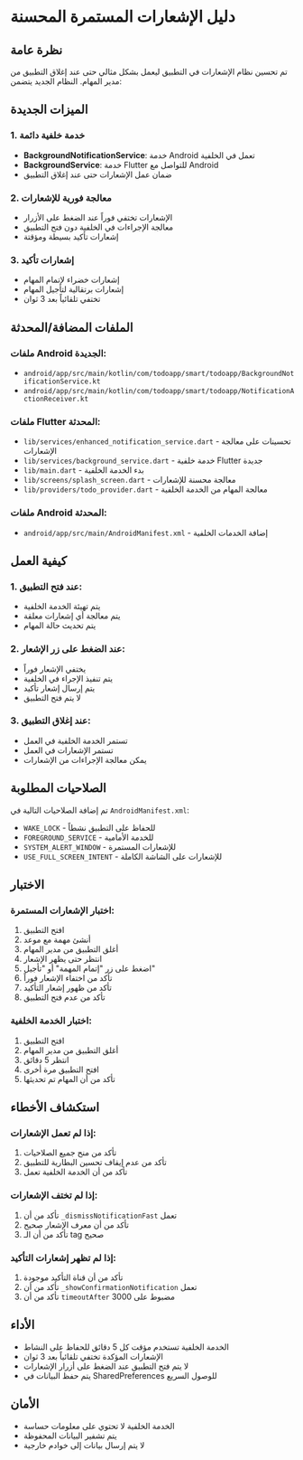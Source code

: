 # دليل الإشعارات المستمرة المحسنة

## نظرة عامة
تم تحسين نظام الإشعارات في التطبيق ليعمل بشكل مثالي حتى عند إغلاق التطبيق من مدير المهام. النظام الجديد يتضمن:

## الميزات الجديدة

### 1. خدمة خلفية دائمة
- **BackgroundNotificationService**: خدمة Android تعمل في الخلفية
- **BackgroundService**: خدمة Flutter للتواصل مع Android
- ضمان عمل الإشعارات حتى عند إغلاق التطبيق

### 2. معالجة فورية للإشعارات
- الإشعارات تختفي فوراً عند الضغط على الأزرار
- معالجة الإجراءات في الخلفية دون فتح التطبيق
- إشعارات تأكيد بسيطة ومؤقتة

### 3. إشعارات تأكيد
- إشعارات خضراء لإتمام المهام
- إشعارات برتقالية لتأجيل المهام
- تختفي تلقائياً بعد 3 ثوان

## الملفات المضافة/المحدثة

### ملفات Android الجديدة:
- `android/app/src/main/kotlin/com/todoapp/smart/todoapp/BackgroundNotificationService.kt`
- `android/app/src/main/kotlin/com/todoapp/smart/todoapp/NotificationActionReceiver.kt`

### ملفات Flutter المحدثة:
- `lib/services/enhanced_notification_service.dart` - تحسينات على معالجة الإشعارات
- `lib/services/background_service.dart` - خدمة خلفية Flutter جديدة
- `lib/main.dart` - بدء الخدمة الخلفية
- `lib/screens/splash_screen.dart` - معالجة محسنة للإشعارات
- `lib/providers/todo_provider.dart` - معالجة المهام من الخدمة الخلفية

### ملفات Android المحدثة:
- `android/app/src/main/AndroidManifest.xml` - إضافة الخدمات الخلفية

## كيفية العمل

### 1. عند فتح التطبيق:
- يتم تهيئة الخدمة الخلفية
- يتم معالجة أي إشعارات معلقة
- يتم تحديث حالة المهام

### 2. عند الضغط على زر الإشعار:
- يختفي الإشعار فوراً
- يتم تنفيذ الإجراء في الخلفية
- يتم إرسال إشعار تأكيد
- لا يتم فتح التطبيق

### 3. عند إغلاق التطبيق:
- تستمر الخدمة الخلفية في العمل
- تستمر الإشعارات في العمل
- يمكن معالجة الإجراءات من الإشعارات

## الصلاحيات المطلوبة

تم إضافة الصلاحيات التالية في `AndroidManifest.xml`:
- `WAKE_LOCK` - للحفاظ على التطبيق نشطاً
- `FOREGROUND_SERVICE` - للخدمة الأمامية
- `SYSTEM_ALERT_WINDOW` - للإشعارات المستمرة
- `USE_FULL_SCREEN_INTENT` - للإشعارات على الشاشة الكاملة

## الاختبار

### اختبار الإشعارات المستمرة:
1. افتح التطبيق
2. أنشئ مهمة مع موعد
3. أغلق التطبيق من مدير المهام
4. انتظر حتى يظهر الإشعار
5. اضغط على زر "إتمام المهمة" أو "تأجيل"
6. تأكد من اختفاء الإشعار فوراً
7. تأكد من ظهور إشعار التأكيد
8. تأكد من عدم فتح التطبيق

### اختبار الخدمة الخلفية:
1. افتح التطبيق
2. أغلق التطبيق من مدير المهام
3. انتظر 5 دقائق
4. افتح التطبيق مرة أخرى
5. تأكد من أن المهام تم تحديثها

## استكشاف الأخطاء

### إذا لم تعمل الإشعارات:
1. تأكد من منح جميع الصلاحيات
2. تأكد من عدم إيقاف تحسين البطارية للتطبيق
3. تأكد من أن الخدمة الخلفية تعمل

### إذا لم تختف الإشعارات:
1. تأكد من أن `_dismissNotificationFast` تعمل
2. تأكد من أن معرف الإشعار صحيح
3. تأكد من أن الـ tag صحيح

### إذا لم تظهر إشعارات التأكيد:
1. تأكد من أن قناة التأكيد موجودة
2. تأكد من أن `_showConfirmationNotification` تعمل
3. تأكد من أن `timeoutAfter` مضبوط على 3000

## الأداء

- الخدمة الخلفية تستخدم مؤقت كل 5 دقائق للحفاظ على النشاط
- الإشعارات المؤكدة تختفي تلقائياً بعد 3 ثوان
- لا يتم فتح التطبيق عند الضغط على أزرار الإشعارات
- يتم حفظ البيانات في SharedPreferences للوصول السريع

## الأمان

- الخدمة الخلفية لا تحتوي على معلومات حساسة
- يتم تشفير البيانات المحفوظة
- لا يتم إرسال بيانات إلى خوادم خارجية
